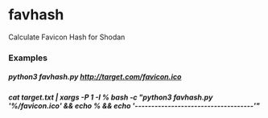 # favhash
 Calculate Favicon Hash for Shodan

### Examples
##### python3 favhash.py http://target.com/favicon.ico
##### cat target.txt | xargs -P 1 -I % bash -c "python3 favhash.py '%/favicon.ico' && echo % && echo '------------------------------------'"
